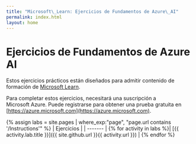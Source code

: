 ```yaml
---
title: "Microsoft\_Learn: Ejercicios de Fundamentos de Azure\_AI"
permalink: index.html
layout: home
---
```


# Ejercicios de Fundamentos de Azure AI

Estos ejercicios prácticos están diseñados para admitir contenido de formación de [Microsoft Learn](https://docs.microsoft.com/training/).

Para completar estos ejercicios, necesitará una suscripción a Microsoft Azure. Puede registrarse para obtener una prueba gratuita en [https://azure.microsoft.com](https://azure.microsoft.com).

{% assign labs = site.pages | where_exp:"page", "page.url contains '/Instructions'" %}
| Ejercicios |
| ------- | 
{% for activity in labs  %}| [{{ activity.lab.title }}]({{ site.github.url }}{{ activity.url }}) |
{% endfor %}